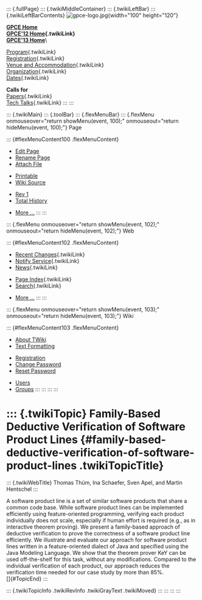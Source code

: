 ::: {.fullPage}
::: {.twikiMiddleContainer}
::: {.twikiLeftBar}
::: {.twikiLeftBarContents}
![gpce-logo.jpg](../pub/GPCE12/WebLeftBar/gpce-logo.jpg){width="100"
height="120"}

**[GPCE Home](http://program-transformation.org/Gpce)**\
**[GPCE\'12 Home](WebHome){.twikiLink}**\
**[GPCE\'13 Home](http://program-transformation.org/GPCE13/WebHome)**\

[Program](ConferenceProgram){.twikiLink}\
[Registration](GpceRegistration){.twikiLink}\
[Venue and Accommodation](VenueAccomodation){.twikiLink}\
[Organization](ConferenceOrganization){.twikiLink}\
[Dates](ImportantDates){.twikiLink}

**Calls for**\
[Papers](CallForPapers){.twikiLink}\
[Tech Talks](CallForTechTalks){.twikiLink}
:::
:::

::: {.twikiMain}
::: {.toolBar}
::: {.flexMenuBar}
::: {.flexMenu onmouseover="return showMenu(event, 100);" onmouseout="return hideMenu(event, 100);"}
Page

::: {#flexMenuContent100 .flexMenuContent}
-   [Edit
    Page](http://www.program-transformation.org/edit/GPCE12/P11Thum?t=1536828825)
-   [Rename
    Page](http://www.program-transformation.org/rename/GPCE12/P11Thum)
-   [Attach
    File](http://www.program-transformation.org/attach/GPCE12/P11Thum)

<!-- -->

-   [Printable](http://www.program-transformation.org/view/GPCE12/P11Thum?skin=print.pattern)
-   [Wiki
    Source](http://www.program-transformation.org/view/GPCE12/P11Thum?skin=text&raw=on&contenttype=text/plain)

<!-- -->

-   [Rev
    1](http://www.program-transformation.org/view/GPCE12/P11Thum?rev=1.1)
-   [Total
    History](http://www.program-transformation.org/rdiff/GPCE12/P11Thum)

<!-- -->

-   [More
    \...](http://www.program-transformation.org/oops/GPCE12/P11Thum?template=oopsmore&param1=1.1&param2=1.1)
:::
:::

::: {.flexMenu onmouseover="return showMenu(event, 102);" onmouseout="return hideMenu(event, 102);"}
Web

::: {#flexMenuContent102 .flexMenuContent}
-   [Recent Changes](WebChanges){.twikiLink}
-   [Notify Service](WebNotify){.twikiLink}
-   [News](WebNews){.twikiLink}

<!-- -->

-   [Page Index](WebIndex){.twikiLink}
-   [Search](WebSearch){.twikiLink}

<!-- -->

-   [More
    \...](http://www.program-transformation.org/oops/GPCE12/P11Thum?template=oopsmore&param1=1.1&param2=1.1)
:::
:::

::: {.flexMenu onmouseover="return showMenu(event, 103);" onmouseout="return hideMenu(event, 103);"}
Wiki

::: {#flexMenuContent103 .flexMenuContent}
-   [About
    TWiki](http://www.program-transformation.org/view/TWiki/WebHome)
-   [Text
    Formatting](http://www.program-transformation.org/view/TWiki/TextFormattingRules)

<!-- -->

-   [Registration](http://www.program-transformation.org/view/TWiki/TWikiRegistration)
-   [Change
    Password](http://www.program-transformation.org/view/TWiki/ChangePassword)
-   [Reset
    Password](http://www.program-transformation.org/view/TWiki/ResetPassword)

<!-- -->

-   [Users](http://www.program-transformation.org/view/Main/TWikiUsers)
-   [Groups](http://www.program-transformation.org/view/Main/TWikiGroups)
:::
:::
:::
:::

::: {.twikiTopic}
Family-Based Deductive Verification of Software Product Lines {#family-based-deductive-verification-of-software-product-lines .twikiTopicTitle}
=============================================================

::: {.twikiWebTitle}
Thomas Thüm, Ina Schaefer, Sven Apel, and Martin Hentschel
:::

A software product line is a set of similar software products that share
a common code base. While software product lines can be implemented
efficiently using feature-oriented programming, verifying each product
individually does not scale, especially if human effort is required
(e.g., as in interactive theorem proving). We present a family-based
approach of deductive verification to prove the correctness of a
software product line efficiently. We illustrate and evaluate our
approach for software product lines written in a feature-oriented
dialect of Java and specified using the Java Modeling Language. We show
that the theorem prover KeY can be used off-the-shelf for this task,
without any modifications. Compared to the individual verification of
each product, our approach reduces the verification time needed for our
case study by more than 85%.\
[]{#TopicEnd}
:::

::: {.twikiTopicInfo .twikiRevInfo .twikiGrayText .twikiMoved}
:::
:::
:::
:::
